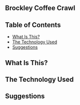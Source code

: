 ## Brockley Coffee Crawl

## Table of Contents

- [What Is This?](#updating-to-new-releases)
- [The Technology Used](#sending-feedback)
- [Suggestions](#folder-structure)

## What Is This?

## The Technology Used

## Suggestions


